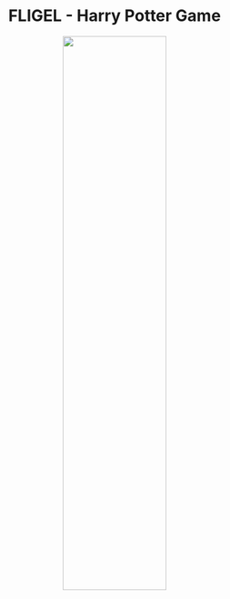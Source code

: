 <h1 align="center">FLIGEL - Harry Potter Game</h1>

<p align="center">
<img src="https://user-images.githubusercontent.com/53074235/122717330-15060280-d289-11eb-958e-4c6b397d5697.png" width="60%" height="50%">
</p>
